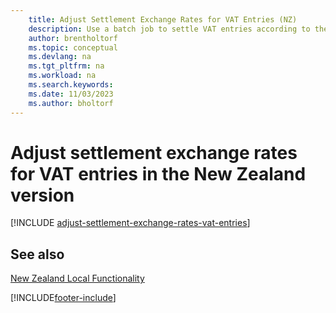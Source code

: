 ```yaml
---
    title: Adjust Settlement Exchange Rates for VAT Entries (NZ)
    description: Use a batch job to settle VAT entries according to the government exchange rates in the New Zealand version.
    author: brentholtorf
    ms.topic: conceptual
    ms.devlang: na
    ms.tgt_pltfrm: na
    ms.workload: na
    ms.search.keywords:
    ms.date: 11/03/2023
    ms.author: bholtorf
---
```

# Adjust settlement exchange rates for VAT entries in the New Zealand version

[!INCLUDE [adjust-settlement-exchange-rates-vat-entries](../includes/AUNZ/adjust-settlement-exchange-rates-vat-entries.md)]

## See also

[New Zealand Local Functionality](new-zealand-local-functionality.md)  


[!INCLUDE[footer-include](../../includes/footer-banner.md)]